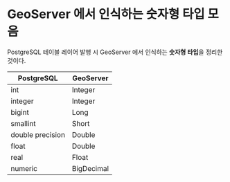 # GeoServer 에서 인식하는 숫자형 타입 모음

PostgreSQL 테이블 레이어 발행 시 GeoServer 에서 인식하는 **숫자형 타입**을 정리한 것이다.

| PostgreSQL       | GeoServer  |
|------------------|------------|
| int              | Integer    |
| integer          | Integer    |
| bigint           | Long       |
| smallint         | Short      |
| double precision | Double     |
| float            | Double     |
| real             | Float      |
| numeric          | BigDecimal |
